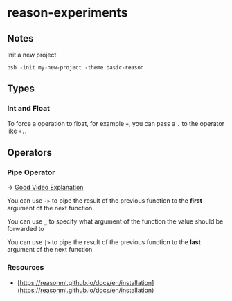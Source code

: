 # reason-experiments

## Notes

Init a new project

```
bsb -init my-new-project -theme basic-reason
```

## Types

### Int and Float

To force a operation to float, for example `+`, you can pass a `.` to the operator like `+.`.

## Operators

### Pipe Operator

-> [Good Video Explanation](https://learnreasonml.com/videos/learn-reasonml-%7C-04-higher-order-functions-%7C-07-pipe-operator)

You can use `->` to pipe the result of the previous function to the **first** argument of the next function

You can use `_` to specify what argument of the function the value should be forwarded to

You can use `|>` to pipe the result of the previous function to the **last** argument of the next function

### Resources

- [https://reasonml.github.io/docs/en/installation](https://reasonml.github.io/docs/en/installation)
